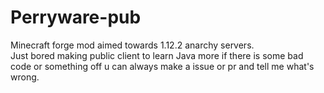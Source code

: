 # Perryware-pub
Minecraft forge mod aimed towards 1.12.2 anarchy servers. <br>
Just bored making public client to learn Java more if there is some bad code or something off u can always make a issue or pr and tell me what's wrong.
